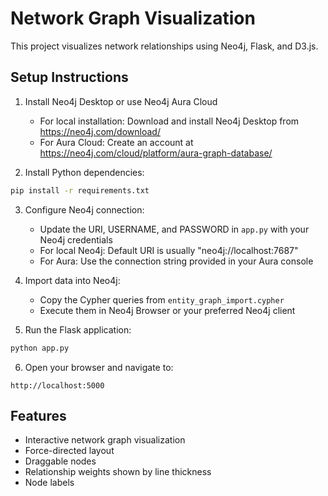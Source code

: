 # Network Graph Visualization

This project visualizes network relationships using Neo4j, Flask, and D3.js.

## Setup Instructions

1. Install Neo4j Desktop or use Neo4j Aura Cloud
   - For local installation: Download and install Neo4j Desktop from https://neo4j.com/download/
   - For Aura Cloud: Create an account at https://neo4j.com/cloud/platform/aura-graph-database/

2. Install Python dependencies:
```bash
pip install -r requirements.txt
```

3. Configure Neo4j connection:
   - Update the URI, USERNAME, and PASSWORD in `app.py` with your Neo4j credentials
   - For local Neo4j: Default URI is usually "neo4j://localhost:7687"
   - For Aura: Use the connection string provided in your Aura console

4. Import data into Neo4j:
   - Copy the Cypher queries from `entity_graph_import.cypher`
   - Execute them in Neo4j Browser or your preferred Neo4j client

5. Run the Flask application:
```bash
python app.py
```

6. Open your browser and navigate to:
```
http://localhost:5000
```

## Features

- Interactive network graph visualization
- Force-directed layout
- Draggable nodes
- Relationship weights shown by line thickness
- Node labels 